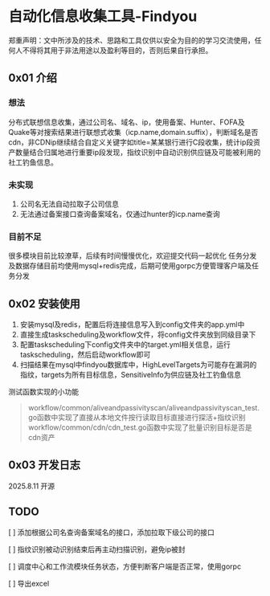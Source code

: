 # 自动化信息收集工具-Findyou

郑重声明：文中所涉及的技术、思路和工具仅供以安全为目的的学习交流使用，任何人不得将其用于非法用途以及盈利等目的，否则后果自行承担。

## 0x01 介绍
### 想法
分布式联想信息收集，通过公司名、域名、ip，使用备案、Hunter、FOFA及Quake等对搜索结果进行联想式收集（icp.name,domain.suffix），判断域名是否cdn，非CDNip继续结合自定义关键字如title=某某银行进行C段收集，统计ip段资产数量结合归属地进行重要ip段发现，指纹识别中自动识别供应链及可能被利用的社工钓鱼信息。

### 未实现
1. 公司名无法自动拉取子公司信息
2. 无法通过备案接口查询备案域名，仅通过hunter的icp.name查询

### 目前不足
很多模块目前比较潦草，后续有时间慢慢优化，欢迎提交代码一起优化
任务分发及数据存储目前均使用mysql+redis完成，后期可使用gorpc方便管理客户端及任务分发

## 0x02 安装使用
1. 安装mysql及redis，配置后将连接信息写入到config文件夹的app.yml中
2. 直接生成taskscheduling及workflow文件，将config文件夹放到同级目录下
3. 配置taskscheduling下config文件夹中的target.yml相关信息，运行taskscheduling，然后启动workflow即可
4. 扫描结果在mysql中findyou数据库中，HighLevelTargets为可能存在漏洞的指纹，targets为所有目标信息，SensitiveInfo为供应链及社工钓鱼信息

测试函数实现的小功能
> workflow/common/aliveandpassivityscan/aliveandpassivityscan_test.go函数中实现了直接从本地文件按行读取目标直接进行探活+指纹识别
> workflow/common/cdn/cdn_test.go函数中实现了批量识别目标是否是cdn资产


## 0x03 开发日志
2025.8.11 开源

## TODO
[ ] 添加根据公司名查询备案域名的接口，添加拉取下级公司的接口

[ ] 指纹识别被动识别结束后再主动扫描识别，避免ip被封

[ ] 调度中心和工作流模块任务状态，方便判断客户端是否正常，使用gorpc

[ ] 导出excel